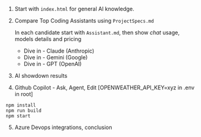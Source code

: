 1. Start with `index.html` for general AI knowledge.

2. Compare Top Coding Assistants using `ProjectSpecs.md`

    In each candidate start with `Assistant.md`, then show *chat* usage, models details and pricing

   - Dive in - Claude (Anthropic)
   - Dive in - Gemini (Google)
   - Dive in - GPT (OpenAI)

3. AI showdown results

4. Github Copilot - Ask, Agent, Edit [OPENWEATHER_API_KEY=xyz in .env in root]

```
npm install
npm run build
npm start
```

5. Azure Devops integrations, conclusion